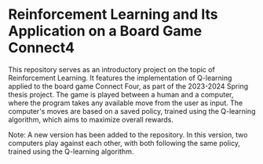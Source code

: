 # Reinforcement Learning and Its Application on a Board Game Connect4

This repository serves as an introductory project on the topic of Reinforcement Learning. It features the implementation of Q-learning applied to the board game Connect Four, as part of the 2023-2024 Spring thesis project. The game is played between a human and a computer, where the program takes any available move from the user as input. The computer's moves are based on a saved policy, trained using the Q-learning algorithm, which aims to maximize overall rewards.

Note: A new version has been added to the repository. In this version, two computers play against each other, with both following the same policy, trained using the Q-learning algorithm.
